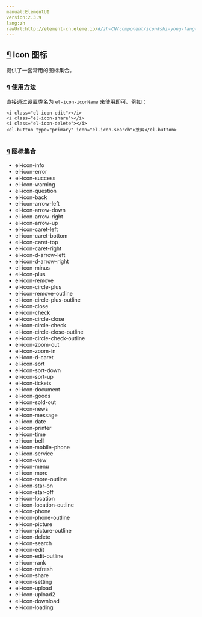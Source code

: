 ```yaml
---
manual:ElementUI
version:2.3.9
lang:zh
rawUrl:http://element-cn.eleme.io/#/zh-CN/component/icon#shi-yong-fang-fa
---
```



## [¶](%2177 "") Icon 图标<a name="icon-tu-biao"></a>


提供了一套常用的图标集合。


### [¶](%2178 "") 使用方法<a name="shi-yong-fang-fa"></a>


直接通过设置类名为 `el-icon-iconName` 来使用即可。例如：


```
<i class="el-icon-edit"></i>
<i class="el-icon-share"></i>
<i class="el-icon-delete"></i>
<el-button type="primary" icon="el-icon-search">搜索</el-button>


```




### [¶](%2179 "") 图标集合<a name="tu-biao-ji-he"></a>

* <i></i>el-icon-info
* <i></i>el-icon-error
* <i></i>el-icon-success
* <i></i>el-icon-warning
* <i></i>el-icon-question
* <i></i>el-icon-back
* <i></i>el-icon-arrow-left
* <i></i>el-icon-arrow-down
* <i></i>el-icon-arrow-right
* <i></i>el-icon-arrow-up
* <i></i>el-icon-caret-left
* <i></i>el-icon-caret-bottom
* <i></i>el-icon-caret-top
* <i></i>el-icon-caret-right
* <i></i>el-icon-d-arrow-left
* <i></i>el-icon-d-arrow-right
* <i></i>el-icon-minus
* <i></i>el-icon-plus
* <i></i>el-icon-remove
* <i></i>el-icon-circle-plus
* <i></i>el-icon-remove-outline
* <i></i>el-icon-circle-plus-outline
* <i></i>el-icon-close
* <i></i>el-icon-check
* <i></i>el-icon-circle-close
* <i></i>el-icon-circle-check
* <i></i>el-icon-circle-close-outline
* <i></i>el-icon-circle-check-outline
* <i></i>el-icon-zoom-out
* <i></i>el-icon-zoom-in
* <i></i>el-icon-d-caret
* <i></i>el-icon-sort
* <i></i>el-icon-sort-down
* <i></i>el-icon-sort-up
* <i></i>el-icon-tickets
* <i></i>el-icon-document
* <i></i>el-icon-goods
* <i></i>el-icon-sold-out
* <i></i>el-icon-news
* <i></i>el-icon-message
* <i></i>el-icon-date
* <i></i>el-icon-printer
* <i></i>el-icon-time
* <i></i>el-icon-bell
* <i></i>el-icon-mobile-phone
* <i></i>el-icon-service
* <i></i>el-icon-view
* <i></i>el-icon-menu
* <i></i>el-icon-more
* <i></i>el-icon-more-outline
* <i></i>el-icon-star-on
* <i></i>el-icon-star-off
* <i></i>el-icon-location
* <i></i>el-icon-location-outline
* <i></i>el-icon-phone
* <i></i>el-icon-phone-outline
* <i></i>el-icon-picture
* <i></i>el-icon-picture-outline
* <i></i>el-icon-delete
* <i></i>el-icon-search
* <i></i>el-icon-edit
* <i></i>el-icon-edit-outline
* <i></i>el-icon-rank
* <i></i>el-icon-refresh
* <i></i>el-icon-share
* <i></i>el-icon-setting
* <i></i>el-icon-upload
* <i></i>el-icon-upload2
* <i></i>el-icon-download
* <i></i>el-icon-loading
